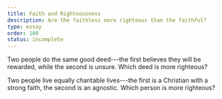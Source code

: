 ```yaml
---
title: Faith and Righteousness
description: Are the faithless more righteous than the faithful?
type: essay
order: 100
status: incomplete
---
```

Two people do the same good deed---the first believes they will be rewarded, while the second is unsure.  Which deed is more righteous?

Two people live equally charitable lives---the first is a Christian with a strong faith, the second is an agnostic.  Which person is more righteous?
